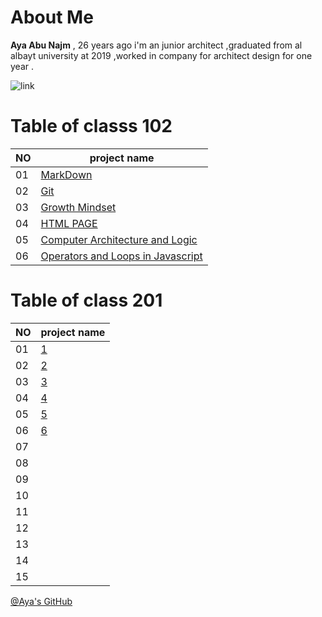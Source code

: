 # About Me 
**Aya Abu Najm** , 26 years ago i'm an junior architect ,graduated from al albayt university at 2019 ,worked in company for architect design for one year . 

![link](https://image.shutterstock.com/image-photo/little-girl-plays-superhero-on-260nw-381097729.jpg)
#  Table of classs 102
NO | project name   
---|------
01 | [MarkDown](Read-01.md)
02 | [Git](Read-02.md)
03 | [Growth Mindset](lab02.md)
04 | [HTML PAGE](Read-04)
05 | [Computer Architecture and Logic ](Read-04b)
06 | [Operators and Loops in Javascript](Read-05)

#  Table of class 201

NO | project name 
---|------
01 |[1](class-01.md)
02 | [2](class-02.md)
03 |[3](class-03.md)
04 | [4](class-04.md)
05 | [5](class-05.md)
06 |[6](class-06.md)
07 |
08 |
09 |
10 |
11 |
12 |
13 |
14 |
15 |

[@Aya's GitHub](https://github.com/Aya-AbuNajm)
